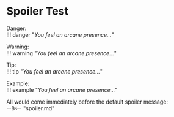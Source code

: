 # Spoiler Test

Danger: <br>
!!! danger "*You feel an arcane presence...*"

Warning: <br>
!!! warning "*You feel an arcane presence...*"

Tip: <br>
!!! tip "*You feel an arcane presence...*"

Example: <br>
!!! example "*You feel an arcane presence...*"

All would come immediately before the default spoiler message: <br>
--8<-- "spoiler.md"
